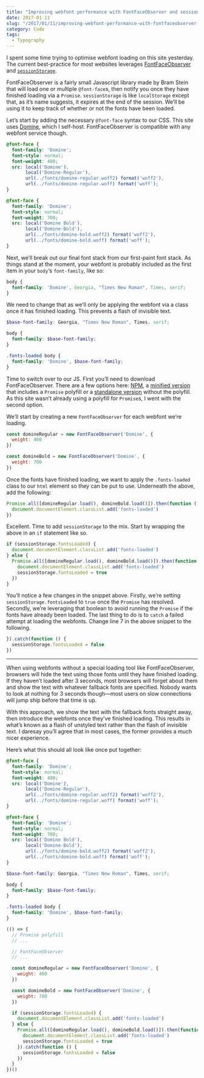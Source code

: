 ```yaml
---
title: "Improving webfont performance with FontFaceObserver and sessionStorage"
date: 2017-01-11
slug: "/2017/01/11/improving-webfont-performance-with-fontfaceobserver-and-sessionstorage"
category: Code
tags:
  - Typography
---
```


I spent some time trying to optimise webfont loading on this site yesterday. The current best-practice for most websites leverages [FontFaceObserver](https://github.com/bramstein/fontfaceobserver) and [`sessionStorage`](https://developer.mozilla.org/en-US/docs/Web/API/Window/sessionStorage).

FontFaceObserver is a fairly small Javascript library made by Bram Stein that will load one or multiple `@font-face`s, then notify you once they have finished loading via a `Promise`. `sessionStorage` is like `localStorage` except that, as it’s name suggests, it expires at the end of the session. We’ll be using it to keep track of whether or not the fonts have been loaded.

Let’s start by adding the necessary `@font-face` syntax to our CSS. This site uses [Domine](https://fonts.google.com/specimen/Domine), which I self-host. FontFaceObserver is compatible with any webfont service though.

```css
@font-face {
  font-family: 'Domine';
  font-style: normal;
  font-weight: 400;
  src: local('Domine'),
       local('Domine-Regular'),
       url(../fonts/domine-regular.woff2) format('woff2'),
       url(../fonts/domine-regular.woff) format('woff');
}

@font-face {
  font-family: 'Domine';
  font-style: normal;
  font-weight: 700;
  src: local('Domine Bold'),
       local('Domine-Bold'),
       url(../fonts/domine-bold.woff2) format('woff2'),
       url(../fonts/domine-bold.woff) format('woff');
}
```

Next, we’ll break out our final font stack from our first-paint font stack. As things stand at the moment, your webfont is probably included as the first item in your `body`‘s `font-family`, like so:

```css
body {
  font-family: 'Domine', Georgia, "Times New Roman", Times, serif;
}
```

We need to change that as we’ll only be applying the webfont via a class once it has finished loading. This prevents a flash of invisible text.

```scss
$base-font-family: Georgia, "Times New Roman", Times, serif;

body {
  font-family: $base-font-family;
}

.fonts-loaded body {
  font-family: 'Domine', $base-font-family;
}
```

Time to switch over to our JS. First you’ll need to download FontFaceObserver. There are a few options here: [NPM](https://github.com/bramstein/fontfaceobserver#installation), a [minified version](https://github.com/bramstein/fontfaceobserver/blob/master/fontfaceobserver.js) that includes a `Promise` polyfill or a [standalone version](https://github.com/bramstein/fontfaceobserver/blob/master/fontfaceobserver.standalone.js) without the polyfill. As this site wasn’t already using a polyfill for `Promise`s, I went with the second option.

We’ll start by creating a new `FontFaceObserver` for each webfont we’re loading.

```js
const domineRegular = new FontFaceObserver('Domine', {
  weight: 400
})

const domineBold = new FontFaceObserver('Domine', {
  weight: 700
})
```

Once the fonts have finished loading, we want to apply the `.fonts-loaded` class to our `html` element so they can be put to use. Underneath the above, add the following:

```js
Promise.all([domineRegular.load(), domineBold.load()]).then(function () {
  document.documentElement.classList.add('fonts-loaded')
})
```

Excellent. Time to add `sessionStorage` to the mix. Start by wrapping the above in an `if` statement like so.

```js
if (sessionStorage.fontsLoaded) {
  document.documentElement.classList.add('fonts-loaded')
} else {
  Promise.all([domineRegular.load(), domineBold.load()]).then(function () {
    document.documentElement.classList.add('fonts-loaded')
    sessionStorage.fontsLoaded = true
  })
}
```

You’ll notice a few changes in the snippet above. Firstly, we’re setting `sessionStorage.fontsLoaded` to `true` once the `Promise` has resolved. Secondly, we’re leveraging that boolean to avoid running the `Promise` if the fonts have already been loaded. The last thing to do is to `catch` a failed attempt at loading the webfonts. Change line 7 in the above snippet to the following.

```js
}).catch(function () {
  sessionStorage.fontsLoaded = false
})
```

* * *

When using webfonts without a special loading tool like FontFaceObserver, browsers will hide the text using those fonts until they have finished loading. If they haven’t loaded after 3 seconds, most browsers will forget about them and show the text with whatever fallback fonts are specified. Nobody wants to look at nothing for 3 seconds though—most users on slow connections will jump ship before that time is up.

With this approach, we show the text with the fallback fonts straight away, then introduce the webfonts once they’ve finished loading. This results in what’s known as a flash of unstyled text rather than the flash of invisible text. I daresay you’ll agree that in most cases, the former provides a much nicer experience.

Here’s what this should all look like once put together:

```scss:title=typography.scss
@font-face {
  font-family: 'Domine';
  font-style: normal;
  font-weight: 400;
  src: local('Domine'),
       local('Domine-Regular'),
       url(../fonts/domine-regular.woff2) format('woff2'),
       url(../fonts/domine-regular.woff) format('woff');
}

@font-face {
  font-family: 'Domine';
  font-style: normal;
  font-weight: 700;
  src: local('Domine Bold'),
       local('Domine-Bold'),
       url(../fonts/domine-bold.woff2) format('woff2'),
       url(../fonts/domine-bold.woff) format('woff');
}

$base-font-family: Georgia, "Times New Roman", Times, serif;

body {
  font-family: $base-font-family;
}

.fonts-loaded body {
  font-family: 'Domine', $base-font-family;
}
```

```js:title=typography.js
(() => {
  // Promise polyfill
  // ...

  // FontFaceObserver
  // ...

  const domineRegular = new FontFaceObserver('Domine', {
    weight: 400
  })

  const domineBold = new FontFaceObserver('Domine', {
    weight: 700
  })

  if (sessionStorage.fontsLoaded) {
    document.documentElement.classList.add('fonts-loaded')
  } else {
    Promise.all([domineRegular.load(), domineBold.load()]).then(function () {
      document.documentElement.classList.add('fonts-loaded')
      sessionStorage.fontsLoaded = true
    }).catch(function () {
      sessionStorage.fontsLoaded = false
    })
  }
})()
```

